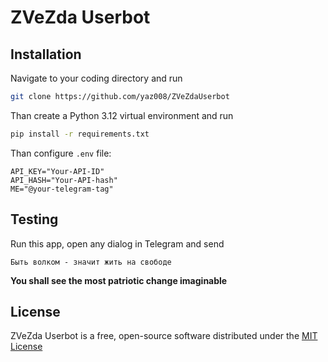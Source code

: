 # ZVeZda Userbot

## Installation

Navigate to your coding directory and run

```sh
git clone https://github.com/yaz008/ZVeZdaUserbot
```

Than create a Python 3.12 virtual environment and run

```sh
pip install -r requirements.txt
```

Than configure `.env` file:

    API_KEY="Your-API-ID"
    API_HASH="Your-API-hash"
    ME="@your-telegram-tag"

## Testing

Run this app, open any dialog in Telegram and send

```msg
Быть волком - значит жить на свободе
```

**You shall see the most patriotic change imaginable**

## License

ZVeZda Userbot is a free, open-source software distributed under the [MIT License](LICENSE.txt)
